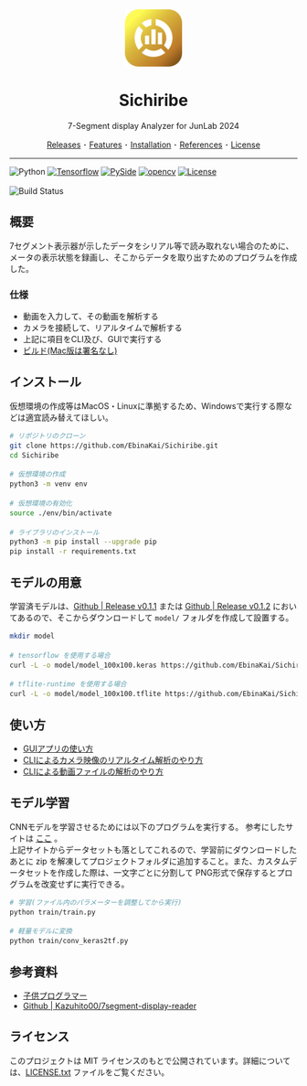 <div align="center">
   <img
      src="res/Sichiribe_icon.png"
      alt="Sichiribe icon"
      width="100"
   >
   <h1>Sichiribe</h1>
   <p>7-Segment display Analyzer for JunLab 2024</p>

   <a href="https://github.com/ebinakai/Sichiribe/releases/">Releases</a> ･ 
   <a href="#概要">Features</a> ･ 
   <a href="#インストール">Installation</a> ･ 
   <a href="#参考資料">References</a> ･ 
   <a href="#ライセンス">License</a>
</div>

---  

![Python](https://img.shields.io/badge/python-3.9_|_3.10_|_3.11_|_3.12-blue)
[![Tensorflow](https://img.shields.io/badge/tensorflow-2.17.0-green)](https://github.com/tensorflow/tensorflow/tree/v2.17.0)
[![PySide](https://img.shields.io/badge/PySide-6-green)](https://pypi.org/project/PySide6/6.7.2/)
[![opencv](https://img.shields.io/badge/opencv-4.10-green)](https://pypi.org/project/opencv-python/4.10.0.84/)
[![License](https://img.shields.io/badge/lisence-MIT-blue)](https://github.com/EbinaKai/Sichiribe/blob/main/LICENSE.txt)
<br><br>
![Build Status](https://github.com/EbinaKai/Sichiribe/actions/workflows/build.yaml/badge.svg)

## 概要

7セグメント表示器が示したデータをシリアル等で読み取れない場合のために、メータの表示状態を録画し、そこからデータを取り出すためのプログラムを作成した。

### 仕様

- 動画を入力して、その動画を解析する
- カメラを接続して、リアルタイムで解析する
- 上記に項目をCLI及び、GUIで実行する
- [ビルド(Mac版は署名なし)](https://github.com/EbinaKai/Sichiribe/releases/tag/v0.1.7)

## インストール

仮想環境の作成等はMacOS・Linuxに準拠するため、Windowsで実行する際などは適宜読み替えてほしい。  

```bash
# リポジトリのクローン
git clone https://github.com/EbinaKai/Sichiribe.git
cd Sichiribe

# 仮想環境の作成
python3 -m venv env

# 仮想環境の有効化
source ./env/bin/activate

# ライブラリのインストール
python3 -m pip install --upgrade pip
pip install -r requirements.txt
```

## モデルの用意

学習済モデルは、[Github | Release v0.1.1](https://github.com/EbinaKai/Sichiribe/releases/tag/v0.1.1) または [Github | Release v0.1.2](https://github.com/EbinaKai/Sichiribe/releases/tag/v0.1.2) においてあるので、そこからダウンロードして `model/` フォルダを作成して設置する。

```bash
mkdir model

# tensorflow を使用する場合
curl -L -o model/model_100x100.keras https://github.com/EbinaKai/Sichiribe/releases/download/v0.1.1/model_100x100.keras

# tflite-runtime を使用する場合
curl -L -o model/model_100x100.tflite https://github.com/EbinaKai/Sichiribe/releases/download/v0.1.2/model_100x100.tflite
```

## 使い方

- [GUIアプリの使い方](https://github.com/EbinaKai/Sichiribe/wiki/How-to-use-GUI-App)
- [CLIによるカメラ映像のリアルタイム解析のやり方](https://github.com/EbinaKai/Sichiribe/wiki/How-to-use-CLI#execution-live)
- [CLIによる動画ファイルの解析のやり方](https://github.com/EbinaKai/Sichiribe/wiki/How-to-use-CLI#execution-replay)

## モデル学習

CNNモデルを学習させるためには以下のプログラムを実行する。
参考にしたサイトは [ここ](https://child-programmer.com/seven-segment-digits-ocr-original-model/ "【7セグメント編】オリジナル学習済みモデルの作成方法：連続デジタル数字画像認識プログラミング入門（Python・OpenCV・Keras・CNN）") 。  
上記サイトからデータセットも落としてこれるので、学習前にダウンロードしたあとに zip を解凍してプロジェクトフォルダに追加すること。また、カスタムデータセットを作成した際は、一文字ごとに分割して PNG形式で保存するとプログラムを改変せずに実行できる。  

```bash
# 学習(ファイル内のパラメーターを調整してから実行)
python train/train.py

# 軽量モデルに変換
python train/conv_keras2tf.py
```

## 参考資料

- [子供プログラマー](https://child-programmer.com/seven-segment-digits-ocr-original-model/ "【7セグメント編】オリジナル学習済みモデルの作成方法：連続デジタル数字画像認識プログラミング入門（Python・OpenCV・Keras・CNN）")
- [Github | Kazuhito00/7segment-display-reader](https://github.com/Kazuhito00/7segment-display-reader "Kazuhito00/7segment-display-reader")

## ライセンス

このプロジェクトは MIT ライセンスのもとで公開されています。詳細については、[LICENSE.txt](LICENSE.txt) ファイルをご覧ください。
